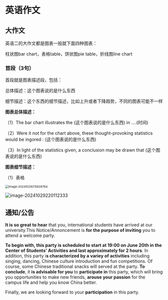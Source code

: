 # 英语作文

## 大作文

英语二的大作文都是图表一般就下面四种图表：

柱状图bar chart，表格table，饼状图pie table，折线图line chart

### 首段（3句）

首段就是图表描述段，包括：

总体描述：这个图表说的是什么东西

细节描述：这个东西的细节描述，比如上升或者下降趋势，不同的图表可能不一样

**图表总体描述：**

（1）The bar chart illustrates the (这个图表说的是什么东西) in ....(时间) 

（2）Were it not for the chart above, these thought-provoking statistics would be ingored : (这个图表说的是什么东西)

（3）In light of the statistics given, a conclusion may be drawn that (这个图表说的是什么东西)

**图表细节描述：**

（1）表格

<img src="https://typora-1310242472.cos.ap-nanjing.myqcloud.com/typora_img/image-20241029215928784.png" alt="image-20241029215928784" style="zoom:67%;" />

![image-20241029220112333](https://typora-1310242472.cos.ap-nanjing.myqcloud.com/typora_img/image-20241029220112333.png)

## 通知/公告

**It is so great to hear** that you, international students have arrived at our university.This Notice/Annoncement is **for the purpose of inviting** you to attend a welcome party.

**To begin with, this party is scheduled to start at 19:00 on June 20th in the Center of Students’ Activities and last approximately for 2 hours**. In addition,  this party i**s characterized by a variey of activities** including singing, dancing, Chinese culture introduction and fun competitions. Of course, some Chinese traditional snacks will served at the party. **To conclude**, it **is advisable for you** to **participate in** this party, which will bring you opportunities to make new friends, **arouse your passion** for the campus life and help you know China better.

Finally, we are looking forward to your **participation** in this party.

